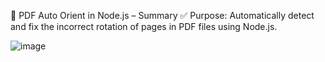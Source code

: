 📄 PDF Auto Orient in Node.js – Summary
✅ Purpose:
Automatically detect and fix the incorrect rotation of pages in PDF files using Node.js.



![image](https://github.com/user-attachments/assets/f665c392-1f96-4499-83b8-3c250f6e12e2)
